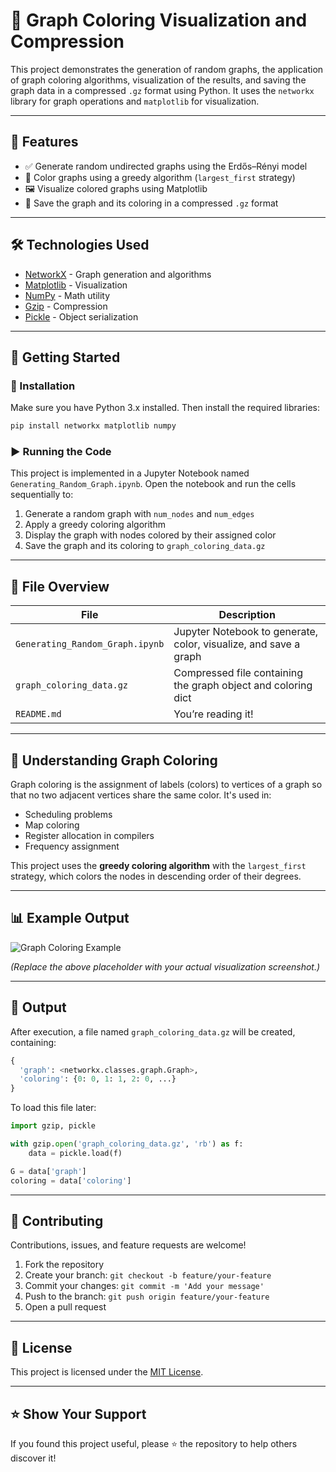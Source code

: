 # 🎨 Graph Coloring Visualization and Compression

This project demonstrates the generation of random graphs, the application of graph coloring algorithms, visualization of the results, and saving the graph data in a compressed `.gz` format using Python. It uses the `networkx` library for graph operations and `matplotlib` for visualization.

---

## 📌 Features

- ✅ Generate random undirected graphs using the Erdős–Rényi model
- 🎨 Color graphs using a greedy algorithm (`largest_first` strategy)
- 🖼️ Visualize colored graphs using Matplotlib
- 📀 Save the graph and its coloring in a compressed `.gz` format

---

## 🛠️ Technologies Used

- [NetworkX](https://networkx.org/) - Graph generation and algorithms
- [Matplotlib](https://matplotlib.org/) - Visualization
- [NumPy](https://numpy.org/) - Math utility
- [Gzip](https://docs.python.org/3/library/gzip.html) - Compression
- [Pickle](https://docs.python.org/3/library/pickle.html) - Object serialization

---

## 🚀 Getting Started

### 🔧 Installation

Make sure you have Python 3.x installed. Then install the required libraries:

```bash
pip install networkx matplotlib numpy
```

### ▶️ Running the Code

This project is implemented in a Jupyter Notebook named `Generating_Random_Graph.ipynb`. Open the notebook and run the cells sequentially to:

1. Generate a random graph with `num_nodes` and `num_edges`
2. Apply a greedy coloring algorithm
3. Display the graph with nodes colored by their assigned color
4. Save the graph and its coloring to `graph_coloring_data.gz`

---

## 📁 File Overview

| File                          | Description                                                  |
|-------------------------------|--------------------------------------------------------------|
| `Generating_Random_Graph.ipynb` | Jupyter Notebook to generate, color, visualize, and save a graph |
| `graph_coloring_data.gz`      | Compressed file containing the graph object and coloring dict|
| `README.md`                   | You’re reading it!                                           |

---

## 🧠 Understanding Graph Coloring

Graph coloring is the assignment of labels (colors) to vertices of a graph so that no two adjacent vertices share the same color. It's used in:

- Scheduling problems
- Map coloring
- Register allocation in compilers
- Frequency assignment

This project uses the **greedy coloring algorithm** with the `largest_first` strategy, which colors the nodes in descending order of their degrees.

---

## 📊 Example Output

![Graph Coloring Example](https://via.placeholder.com/600x400.png?text=Graph+Coloring+Visualization)

*(Replace the above placeholder with your actual visualization screenshot.)*

---

## 📆 Output

After execution, a file named `graph_coloring_data.gz` will be created, containing:

```python
{
  'graph': <networkx.classes.graph.Graph>,
  'coloring': {0: 0, 1: 1, 2: 0, ...}
}
```

To load this file later:

```python
import gzip, pickle

with gzip.open('graph_coloring_data.gz', 'rb') as f:
    data = pickle.load(f)

G = data['graph']
coloring = data['coloring']
```

---

## 🤝 Contributing

Contributions, issues, and feature requests are welcome!

1. Fork the repository
2. Create your branch: `git checkout -b feature/your-feature`
3. Commit your changes: `git commit -m 'Add your message'`
4. Push to the branch: `git push origin feature/your-feature`
5. Open a pull request

---

## 📄 License

This project is licensed under the [MIT License](LICENSE).

---

## ⭐️ Show Your Support

If you found this project useful, please ⭐️ the repository to help others discover it!

